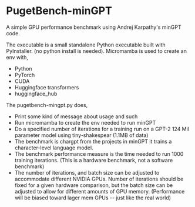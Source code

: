# PugetBench-minGPT

A simple GPU performance benchmark using Andrej Karpathy's minGPT code.

The executable is a small standalone Python executable built with PyInstaller. (no python install is needed). Micromamba is used to create an env with,

- Python
- PyTorch
- CUDA
- Huggingface transformers
- huggingface_hub

The pugetbench-mingpt.py does,

- Print some kind of message about usage and such
- Run micromamba to create the env needed to run minGPT
- Do a specified number of iterations for a training run on a GPT-2 124 Mil parameter model using tiny-shakespear (1.1MB of data)
- The benchmark is chargpt from the projects in minGPT it trains a character-level language model.
- The benchmark performance measure is the time needed to run 1000 training iterations. (This is a hardware benchmark, not a software benchmark)
- The number of iterations, and batch size can be adjusted to accommodate different NVIDIA GPUs. Number of iterations should be fixed for a given hardware comparison, but the batch size can be adjusted to allow for different amounts of GPU memory. (Performance will be biased toward lager mem GPUs -- just like the real world)
